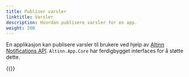 ```yaml
---
title: Publiser varsler
linktitle: Varsler
description: Hvordan publisere varsler for en app.
weight: 200
---
```


En applikasjon kan publisere varsler til brukere ved hjelp av [Altinn Notifications API](/nb/notifications).
`Altinn.App.Core` har ferdigbygget interfaces for å støtte dette.

{{<children />}}